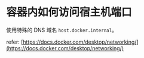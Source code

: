 # 容器内如何访问宿主机端口

使用特殊的 DNS 域名 `host.docker.internal`。

refer: [https://docs.docker.com/desktop/networking/](https://docs.docker.com/desktop/networking/)